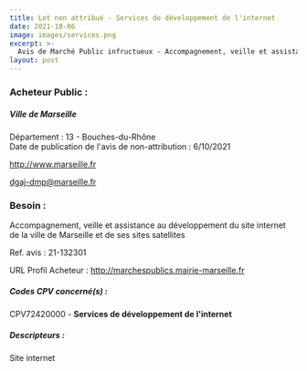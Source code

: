 ```yaml
---
title: Lot non attribué - Services de développement de l'internet
date: 2021-10-06
image: images/services.png
excerpt: >-
  Avis de Marché Public infructueux - Accompagnement, veille et assistance au développement du site internet de la ville de Marseille et de ses sites satellites
layout: post
---
```


### Acheteur Public :
##### Ville de Marseille
Département : 13 - Bouches-du-Rhône<br/>
Date de publication de l'avis de non-attribution : 6/10/2021


http://www.marseille.fr

dgaj-dmp@marseille.fr


### Besoin :

Accompagnement, veille et assistance au développement du site internet de la ville de Marseille et de ses sites satellites

Ref. avis : 21-132301

URL Profil Acheteur : http://marchespublics.mairie-marseille.fr

##### Codes CPV concerné(s) :
CPV72420000 - **Services de développement de l'internet** <br/>

##### Descripteurs :
Site internet <br/>
